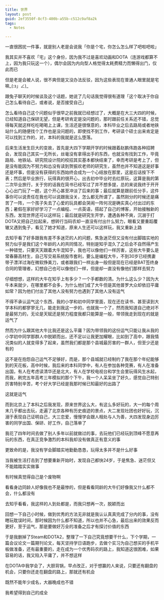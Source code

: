 ```yaml
---
title: 世界
layout: post
guid: 2ef3550f-8cf3-400b-a55b-c512c9af8a2k
tags:
  - Notes

---
```


一直很困扰一件事，就是别人老是会说我「你是个宅，你怎么怎么样了吧啦吧啦」

我其实并不喜欢「宅」这个身份，因为我不过是喜欢动画和DOTA（连游戏都算不上，因为我只玩这一个），偶尔会因为内向型人格觉得太耗费精力而懒得出门，仅此而已

但是老是会被人说，很不爽但是又没办法反驳，因为这些表现在普通人眼里就是宅嘛_(:з」∠)_

跟兔子聊天的时候谈及这个话题，她说了几句话我觉得很有道理「这个取决于你自己怎么看待自己，或者说，是否接受自己」

怎么看待自己这个问题似乎很早之前我就已经想过了，大概是在大三大四的时候，已经知道自己保研无望，但是考研肯定是没问题的，那时跟前任关系还不错，总觉得每天就这样吃吃喝喝上上课，生活还是很惬意的，本科毕业之后去路局或者地铁站什么的随便找个工作也是没问题的，即使找不到工作，考研读个硕士出来肯定是可以找到工作的，对，本科的我就是这么堕落。

后来生活发生巨大的变故，首先是大四下学期开学的时候跟着赵鹏伟跑各种招聘会，发现自己其实一无所长，丝毫没有拿得出手的东西，也就没有找到工作，毕竟路局、地铁站、研究院设计院的校招其实基本都快结束了，幸而考研是考上了，但是没有能因为不努力和怂没有读到贺振欢老师的研究生，虽然也并不知道这是好事还是坏事，但是没有获得的东西始终会成为一个心结放在那里，这是后话按下不表；然后是毕业旅行，玩得真的很开心，出去初中毕业时去红原玩，这算是我的第二次毕业旅行，关于穷的话我在简书已经写过了并不想多提，总的来说我终于开开心心出门玩了一趟，这个开心甚至冲淡了后来的事；最后就算是跟前任分手，这件事你可以说责任在我也可以说跟我没关，怎么都无所谓了，虽然刚分的时候还是痛苦了一阵，一个孩子失去了心爱的玩具都会哭闹一阵何况是确实真心付出过的东西；暑假在家好好学习了一点编程、一点英语，搭起了自己的博客，开始接触新的东西，发现世界还可以这样玩；最后就是研究生开学，遭遇各种不爽，沉溺于打DOTA又把自己拉起来，想转行当码农却一直没有付出什么努力，眼看又要重蹈覆辙又遇到兔子，看见了她才知道，原来人生还可以这样玩，我又重新上路

去知乎看了好多跟我有差不多迷茫的人的问题，焦急迷茫但又没有付出脚踏实地的努力似乎是我们这个年龄的人的共同情况，特别是知乎混久了之后会不自然得产生一种错觉，只要天天跟着大牛混知乎，我也可以像他们一样厉害，这些大牛要么是常春藤高材生，自己写交易系统股市套利，要么是编程大牛，不到30岁已经携妻带子漂洋过海在微软挣美刀，或者跟我们一样出身一般但是现在已经是BAT签终身合同的管理者，幻想自己也可以像他们一样，但是却一直没有像他们那样去努力

仔细想想，这样的大牛在知乎上有多少？一个手都数的清。为什么这么少？因为大牛本来就少，在哪里都不会多，为什么他们成了大牛但是其他普罗大众却依旧平庸如常？因为他们付出了其他人没有努力也遇到了其他人没有运气

不得不承认运气这个东西，我的小学和初中同学里面，现在还在读书、甚至读到大学本科的都寥寥无几，能走到我这一步的，也就我一个了，然而我知道自己绝对不是最努力的，无论是天赋还是努力程度我都只能算是一般，带领我走到现在的就是运气了

然而为什么跟其他大牛比我还是这么平庸？因为带领我的这份运气只能让我从我的小学初中同学那群人中脱颖而出，还不足以让我更加耀眼，比如到了高中，跟我情况类似的人就变得多了起来，虽然我们都是那个县城最厉害的一群人，但至少还是有的

这不是在抱怨自己运气不足够好，而是，那个县城就已经制约了我在那个年纪能够到的天花板，高中时候，我后来的本科同学中，有人在参加各种竞赛，有人在准备出国，有人在考虑读清华还是北大，有人在学校电视台和学生会里玩得风生水起，而我，刷完五年高考三年模拟的那个下午，我一个人呆呆坐了好久，感觉自己特别厉害特别辛苦，考个好大学已经是我那时候已知最好的出路了

这就是运气

而到北京上了本科之后我发现，原来世界这么大，有这么多好玩的，大一的每个周末几乎都出去玩，走遍了北京各种有历史痕迹的景点，大二发现社团也好好玩，沉溺于表现自己证明自己，大三恋爱，慢慢学会跟人相处与人为善，大四发现身边厉害的同学出国、保研、好工作，自己落单了

我花了四年时间去做了别人多年以前就做过的事，去玩他们已经玩到顶峰不愿意再玩的东西，在真正竞争激烈的本科我却没有做真正有意义的事

更致命的是，我没有学会脚踏实地勤勤恳恳，玩得太多并不是什么好事

当我被生活打击到了想要重新开始时，发现自己都快24岁，于是焦急、迷茫但又不能踏踏实实做事

有时候真觉得自己是个废物啊

看看身边同龄人好像我也不是最惨的，但是看看同龄的大牛们好像我又什么都不会，什么都没有

去知乎看看，我这样的人到处都是，而我只想再一次，脱颖而出

回想一下自己小时候，做到优秀的方法无非就是我认认真真完成了分内的事，没有瞎玩耽误时间，那时候因为什么都不知道，所以也并不心急，最后出来的效果反而更好，至于运气，那是要做好万全的准备之后才有探讨价值的东西

于是我删掉了Steam和DOTA2，整理了一下自己究竟想要干什么，下个学期，一篇会议论文一篇期刊论文，每天坚持学日语跑步，去做个实习为自己想买的手机平板做准备，还有最重要的，走在成为一个优秀码农的路上，我知道这很困难，如果容易的话，我又陷入平庸了，并不想这样

在DOTA中我学会了，大胆背锅，早点改正，对于想赢的人来说，只要还有翻盘的机会，只要你还走在翻盘的路上，那就还有机会

既然不能年少成名，大器晚成也不错

我希望得到自己的成全